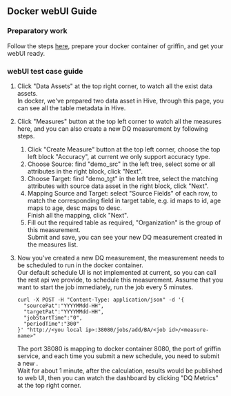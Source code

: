## Docker webUI Guide

### Preparatory work

Follow the steps [here](https://github.com/apache/incubator-griffin#how-to-run-in-docker), prepare your docker container of griffin, and get your webUI ready.

### webUI test case guide

1.  Click "Data Assets" at the top right corner, to watch all the exist data assets.  
    In docker, we've prepared two data asset in Hive, through this page, you can see all the table metadata in Hive.

2.  Click "Measures" button at the top left corner to watch all the measures here, and you can also create a new DQ measurement by following steps.  
    1) Click "Create Measure" button at the top left corner, choose the top left block "Accuracy", at current we only support accuracy type.  
    2) Choose Source: find "demo_src" in the left tree, select some or all attributes in the right block, click "Next".  
    3) Choose Target: find "demo_tgt" in the left tree, select the matching attributes with source data asset in the right block, click "Next".  
    4) Mapping Source and Target: select "Source Fields" of each row, to match the corresponding field in target table, e.g. id maps to id, age maps to age, desc maps to desc.   
    Finish all the mapping, click "Next".  
    5) Fill out the required table as required, "Organization" is the group of this measurement.  
    Submit and save, you can see your new DQ measurement created in the measures list.  

3.  Now you've created a new DQ measurement, the measurement needs to be scheduled to run in the docker container.  
    Our default schedule UI is not implemented at current, so you can call the rest api we provide, to schedule this measurement.
    Assume that you want to start the job immediately, run the job every 5 minutes.  
    ```
    curl -X POST -H "Content-Type: application/json" -d '{
      "sourcePat":"YYYYMMdd-HH",
      "targetPat":"YYYYMMdd-HH",
      "jobStartTime":"0",
      "periodTime":"300"
    }' "http://<you local ip>:38080/jobs/add/BA/<job id>/<measure-name>"
    ```  
    The port 38080 is mapping to docker container 8080, the port of griffin service, and each time you submit a new schedule, you need to submit a new <job id>.  
    Wait for about 1 minute, after the calculation, results would be published to web UI, then you can watch the dashboard by clicking "DQ Metrics" at the top right corner.
